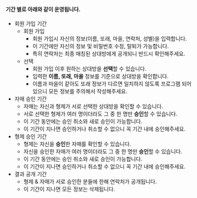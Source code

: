 #### 기간 별로 아래와 같이 운영됩니다.    
- 회원 가입 기간
    - 회원 가입
        - 회원 가입시 자신의 정보(이름, 또래, 마을, 연락처, 성별)을 입력합니다.
        - 이 기간에만 자신의 정보 및 비밀번호 수정, 탈퇴가 가능합니다.
        - 특히 연락처는 최종 매칭된 상대방에게 공개되니 반드시 확인해주세요.
    - 선택
        - 회원 가입 이후 원하는 상대방을 **선택**할 수 있습니다.
        - 입력한 **이름, 또래, 마을** 정보를 기준으로 상대방을 확인합니다.
        - 이름과 마을이 같아도 또래 정보가 다르면 일치하지 않도록 프로그램 되어 있으니 모든 정보를 주의해서 작성해주세요.  
- 자매 승인 기간
    - 자매는 자신과 형제가 서로 선택한 상대방을 확인할 수 있습니다.
    - 서로 선택한 형제가 여러 명이더라도 그 중 한 명만 **승인**할 수 있습니다.
    - 이 기간 동안에는 승인 취소와 새로 승인이 가능합니다.
    - 이 기간이 지나면 승인하거나 취소할 수 없으니 꼭 기간 내에 승인해주세요.
- 형제 승인 기간
    - 형제는 자신을 **승인**한 자매를 확인할 수 있습니다.
    - 자신을 승인한 자매가 여러 명이더라도 그 중 한 명만 **승인**할 수 있습니다.
    - 이 기간 동안에는 승인 취소와 새로 승인이 가능합니다.
    - 이 기간이 지나면 승인하거나 취소할 수 없으니 꼭 기간 내에 승인해주세요.
- 결과 공개 기간
    - 형제 & 자매가 서로 승인한 분들에 한해 연락처가 공개됩니다.
    - 이 기간이 지나면 모든 정보는 삭제됩니다.